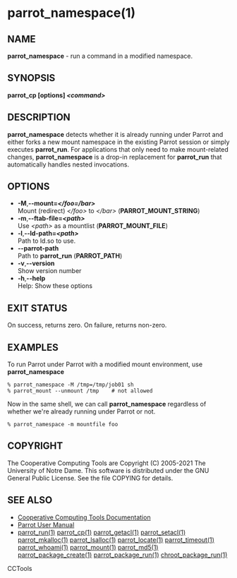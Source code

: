 






















# parrot_namespace(1)

## NAME
**parrot_namespace** - run a command in a modified namespace.

## SYNOPSIS
**parrot_cp [options] _&lt;command&gt;_**

## DESCRIPTION

**parrot_namespace** detects whether it is already running under Parrot
and either forks a new mount namespace in the existing Parrot session or
simply executes **parrot_run**. For applications that only need to make
mount-related changes, **parrot_namespace** is a drop-in replacement
for **parrot_run** that automatically handles nested invocations.

## OPTIONS


- **-M**,**--mount=_&lt;/foo=/bar&gt;_**<br />Mount (redirect) _&lt;/foo&gt;_ to _&lt;/bar&gt;_ (**PARROT_MOUNT_STRING**)
- **-m**,**--ftab-file=_&lt;path&gt;_**<br />Use _&lt;path&gt;_ as a mountlist (**PARROT_MOUNT_FILE**)
- **-l**,**--ld-path=_&lt;path&gt;_**<br />Path to ld.so to use.
- **--parrot-path**<br />Path to **parrot_run** (**PARROT_PATH**)
- **-v**,**--version**<br />Show version number
- **-h**,**--help**<br />Help: Show these options


## EXIT STATUS
On success, returns zero.  On failure, returns non-zero.

## EXAMPLES

To run Parrot under Parrot with a modified mount environment,
use **parrot_namespace**

```
% parrot_namespace -M /tmp=/tmp/job01 sh
% parrot_mount --unmount /tmp    # not allowed
```

Now in the same shell, we can call **parrot_namespace** regardless
of whether we're already running under Parrot or not.

```
% parrot_namespace -m mountfile foo
```


## COPYRIGHT

The Cooperative Computing Tools are Copyright (C) 2005-2021 The University of Notre Dame.  This software is distributed under the GNU General Public License.  See the file COPYING for details.

## SEE ALSO


- [Cooperative Computing Tools Documentation]("../index.html")
- [Parrot User Manual]("../parrot.html")
- [parrot_run(1)](parrot_run.md) [parrot_cp(1)](parrot_cp.md) [parrot_getacl(1)](parrot_getacl.md)  [parrot_setacl(1)](parrot_setacl.md)  [parrot_mkalloc(1)](parrot_mkalloc.md)  [parrot_lsalloc(1)](parrot_lsalloc.md)  [parrot_locate(1)](parrot_locate.md)  [parrot_timeout(1)](parrot_timeout.md)  [parrot_whoami(1)](parrot_whoami.md)  [parrot_mount(1)](parrot_mount.md)  [parrot_md5(1)](parrot_md5.md)  [parrot_package_create(1)](parrot_package_create.md)  [parrot_package_run(1)](parrot_package_run.md)  [chroot_package_run(1)](chroot_package_run.md)


CCTools
